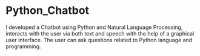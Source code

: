 # Python_Chatbot
I developed a Chatbot using Python and Natural Language Processing,  interacts with the user via both text and speech with the help of a graphical user interface.  The user can ask questions related to Python language and programming.
